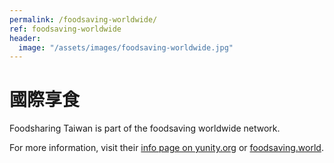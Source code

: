 ```yaml
---
permalink: /foodsaving-worldwide/
ref: foodsaving-worldwide
header:
  image: "/assets/images/foodsaving-worldwide.jpg"
---
```


# 國際享食

Foodsharing Taiwan is part of the foodsaving worldwide network.

For more information, visit their [info page on yunity.org](https://yunity.org/en/foodsaving-worldwide) or [foodsaving.world](https://foodsaving.world).
